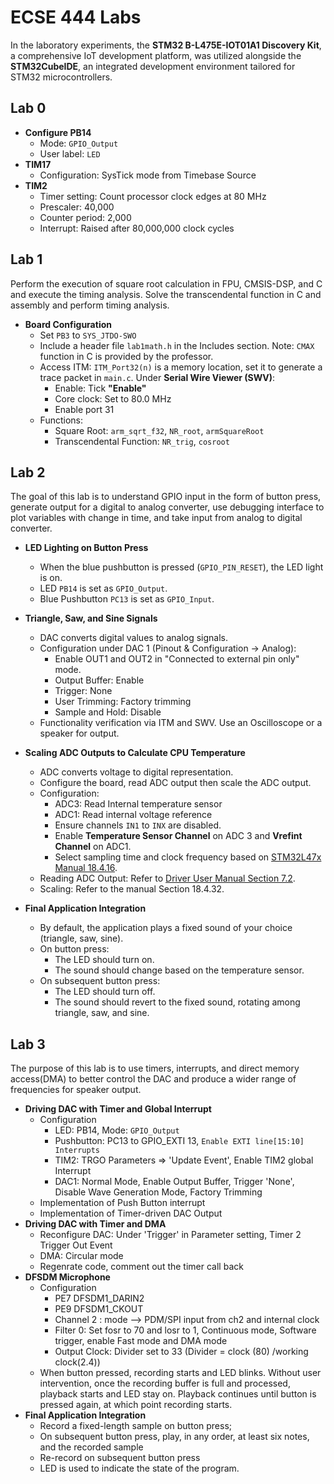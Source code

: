 # ECSE 444 Labs

In the laboratory experiments, the **STM32 B-L475E-IOT01A1 Discovery Kit**, a comprehensive IoT development platform, was utilized alongside the **STM32CubeIDE**, an integrated development environment tailored for STM32 microcontrollers.

## Lab 0

- **Configure PB14**
  - Mode: `GPIO_Output`
  - User label: `LED`
- **TIM17**
  - Configuration: SysTick mode from Timebase Source
- **TIM2**
  - Timer setting: Count processor clock edges at 80 MHz
  - Prescaler: 40,000
  - Counter period: 2,000
  - Interrupt: Raised after 80,000,000 clock cycles

## Lab 1

Perform the execution of square root calculation in FPU, CMSIS-DSP, and C and execute the timing analysis. Solve the transcendental function in C and assembly and perform timing analysis.

- **Board Configuration**
  - Set `PB3` to `SYS_JTDO-SWO`
  - Include a header file `lab1math.h` in the Includes section. Note: `CMAX` function in C is provided by the professor.
  - Access ITM: `ITM_Port32(n)` is a memory location, set it to generate a trace packet in `main.c`. Under **Serial Wire Viewer (SWV)**:
    - Enable: Tick **"Enable"**
    - Core clock: Set to 80.0 MHz
    - Enable port 31
  - Functions:
    - Square Root: `arm_sqrt_f32`, `NR_root`, `armSquareRoot`
    - Transcendental Function: `NR_trig`, `cosroot`

## Lab 2

The goal of this lab is to understand GPIO input in the form of button press, generate output for a digital to analog converter, use debugging interface to plot variables with change in time, and take input from analog to digital converter. 

- **LED Lighting on Button Press**
  - When the blue pushbutton is pressed (`GPIO_PIN_RESET`), the LED light is on.
  - LED `PB14` is set as `GPIO_Output`.
  - Blue Pushbutton `PC13` is set as `GPIO_Input`.

- **Triangle, Saw, and Sine Signals**
  - DAC converts digital values to analog signals.
  - Configuration under DAC 1 (Pinout & Configuration -> Analog):
    - Enable OUT1 and OUT2 in "Connected to external pin only" mode.
    - Output Buffer: Enable
    - Trigger: None
    - User Trimming: Factory trimming
    - Sample and Hold: Disable
  - Functionality verification via ITM and SWV. Use an Oscilloscope or a speaker for output.

- **Scaling ADC Outputs to Calculate CPU Temperature**
  - ADC converts voltage to digital representation.
  - Configure the board, read ADC output then scale the ADC output.
  - Configuration:
    - ADC3: Read Internal temperature sensor
    - ADC1: Read internal voltage reference
    - Ensure channels `IN1` to `INX` are disabled.
    - Enable **Temperature Sensor Channel** on ADC 3 and **Vrefint Channel** on ADC1.
    - Select sampling time and clock frequency based on [STM32L47x Manual 18.4.16](https://www.st.com/resource/en/reference_manual/dm00083560-stm32l47xxx-stm32l48xxx-stm32l49xxx-and-stm32l4axxx-advanced-armbased-32bit-mcus-stmicroelectronics.pdf).
  - Reading ADC Output: Refer to [Driver User Manual Section 7.2](https://www.st.com/resource/en/user_manual/dm00173145-description-of-stm32l4l4-hal-and-lowlayer-drivers-stmicroelectronics.pdf).
  - Scaling: Refer to the manual Section 18.4.32.

- **Final Application Integration**
  - By default, the application plays a fixed sound of your choice (triangle, saw, sine).
  - On button press:
    - The LED should turn on.
    - The sound should change based on the temperature sensor.
  - On subsequent button press:
    - The LED should turn off.
    - The sound should revert to the fixed sound, rotating among triangle, saw, and sine.
## Lab 3
The purpose of this lab is to use timers, interrupts, and direct memory access(DMA) to better control the DAC and produce a wider range of frequencies for speaker output. 

- **Driving DAC with Timer and Global Interrupt**
  - Configuration
    - LED: PB14, Mode: `GPIO_Output`
    - Pushbutton: PC13 to GPIO_EXTI 13, `Enable EXTI line[15:10] Interrupts`
    - TIM2: TRGO Parameters => 'Update Event', Enable TIM2 global Interrupt
    - DAC1: Normal Mode, Enable Output Buffer, Trigger 'None', Disable Wave Generation Mode, Factory Trimming
  - Implementation of Push Button interrupt
  - Implementation of Timer-driven DAC Output
- **Driving DAC with Timer and DMA**
  - Reconfigure DAC: Under 'Trigger' in Parameter setting, Timer 2 Trigger Out Event
  - DMA: Circular mode
  - Regenrate code, comment out the timer call back
- **DFSDM Microphone**
  - Configuration
    - PE7 DFSDM1_DARIN2
    - PE9 DFSDM1_CKOUT
    - Channel 2 : mode --> PDM/SPI input from ch2 and internal clock
    - Filter 0: Set fosr to 70 and losr to 1, Continuous mode, Software trigger, enable Fast mode and DMA mode
    - Output Clock: Divider set to 33 (Divider = clock (80) /working clock(2.4))
  - When button pressed, recording starts and LED blinks. Without user intervention, once the recording buffer is full and processed, playback starts and LED stay on. Playback continues until button is pressed again, at which point recording starts.
-  **Final Application Integration**
    - Record a fixed-length sample on button press;
    - On subsequent button press, play, in any order, at least six notes, and the recorded sample
    - Re-record on subsequent button press
    - LED is used to indicate the state of the program. 
